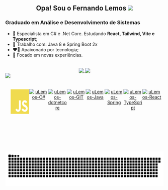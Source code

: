   <h2 align="center">Opa! Sou o Fernando Lemos <img src="https://github.com/TheDudeThatCode/TheDudeThatCode/blob/master/Assets/Earth.gif" width="24px"></h2>

  <h3>Graduado em Análise e Desenvolvimento de Sistemas</h2>
  <section>
    <ul>
      <li> 🌱 Especialista em C# e .Net Core. Estudando <strong>React, Tailwind, Vite e Typescript</strong>;</li>
      <li> 🌱 Trabalho com: Java 8 e Spring Boot 2x </li>
      <li> ❤️‍🔥 Apaixonado por tecnologia;</li> 
      <li> 🧿 Focado em novas experiências.</li>
    </ul>
  </section>

  <br>
  <div align="center">
    <div style="display: inline_block">
      <a href="https://github.com/lefernando">
      <img align="center" height="180" src="https://github-readme-stats.vercel.app/api?username=uLemos&show_icons=true&theme=synthwave&include_all_commits=true&count_private=true"/>
      <img align="center" height="180" src="https://github-readme-stats.vercel.app/api/top-langs/?username=uLemos&layout=compact&langs_count=7&theme=synthwave"/>
    </div>
  </div>
  <div align="center" style="display: inline_block">
      <img align="left" height="250em" src="https://i.stack.imgur.com/SBv4T.gif" />
    <br>
    <br>
    <br>
  </div>

  <div align="center" style="display:flex; margin: 0 auto; padding: 0;"><br>
    <img align="center" alt="uLemos-JS" height="80" width="60" src="https://raw.githubusercontent.com/devicons/devicon/master/icons/javascript/javascript-plain.svg">
    <img align="center" alt="uLemos-C#" height="80" width="60"         src="https://cdn.jsdelivr.net/gh/devicons/devicon/icons/csharp/csharp-original.svg" />
    <img align="center" alt="uLemos-dotnetcore" height="80" width="60" src="https://cdn.jsdelivr.net/gh/devicons/devicon/icons/dotnetcore/dotnetcore-original.svg" />
    <img align="center" alt="uLemos-GIT" height="80" width="60"     src="https://cdn.jsdelivr.net/gh/devicons/devicon/icons/git/git-original.svg" /> 
    <img align="center" alt="uLemos-Java" height="80" width="60" src="https://cdn.jsdelivr.net/gh/devicons/devicon/icons/java/java-plain.svg" />
    <img align="center" alt="uLemos-Spring" height="80" width="60" src="https://cdn.jsdelivr.net/gh/devicons/devicon/icons/spring/spring-original.svg" />
    <img align="center" alt="uLemos-TypeScript" height="80" width="60" src="https://cdn.jsdelivr.net/gh/devicons/devicon/icons/typescript/typescript-original.svg" />
    <img align="center" alt="uLemos-React" height="80" width="60" src="https://cdn.jsdelivr.net/gh/devicons/devicon@latest/icons/react/react-original.svg" />
  </div>
  
  ##
  
  <div align="center"> 

  ![Snake animation](https://github.com/uLemos/uLemos/blob/output/github-contribution-grid-snake.svg)
    
  </div> 
 
